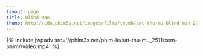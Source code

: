 ```yaml
---
layout: page
title: Blind Man
thumb: http://cdn.phim3s.net/images/films/thumb/sat-thu-mu-blind-man-2012.jpg
---
```

{% include jwpadv src='//phim3s.net/phim-le/sat-thu-mu_2511/xem-phim//video.mp4' %}